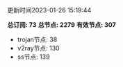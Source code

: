 更新时间2023-01-26 15:19:44

**总订阅: 73**
**总节点: 2279**
**有效节点: 307**
- trojan节点: 38
- v2ray节点: 130
- ss节点: 139
